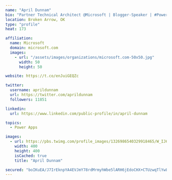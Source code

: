 ```yaml
---
name: "April Dunnam"
bio: "Partner Technical Architect @Microsoft | Blogger-Speaker | #PowerApps, #PowerAutomate, #Office365, #SharePoint | #WIT | #Karaoke Queen"
location: Broken Arrow, OK
type: "profile"
heat: 173

affiliation:
  name: Microsoft
  domain: microsoft.com
  images:
    - url: "/assets/images/organizations/microsoft.com-50x50.jpg"
      width: 50
      height: 50

website: https://t.co/enJuiGEQZc

twitter:
  username: aprildunnam
  url: https://twitter.com/aprildunnam
  followers: 11851

linkedin:
  url: https://www.linkedin.com/public-profile/in/april-dunnam

topics:
  - Power Apps

images:
  - url: https://pbs.twimg.com/profile_images/1326986540329918465/W_IJ6Ih2_400x400.jpg
    width: 400
    height: 400
    isCached: true
    title: "April Dunnam"

secured: "boIKuEA/J7IrEknpYA4EVJmY78rdMrmyhWbe5lARH6jEdoCHX+CTUzwqTlYwL68IHGHHL4gn4s03F/6Gij60yjv2U+VtISdCBNy+66zko0MX3qLS85FQDxz6mQQEaIaUIHZuItMJPVnq1dA9FauRpJxlGW6zbTd7U51sw32mP5pvMSyXRY2KVLVJD8Sc5a4kmigZ4qza1EalMx3rHnhKd24MXAhjwjH6xlXUfEQMh7HRiNiN3UHWSM8F+7rnOx88nTZgRJk01f8JEfGi4qkliBtgeSEYA3GwQFv4gQ7Dw7mYEGs/K3ARo2fTOBVzm6a0xb9LBKNmjVZp1Pcn7esqFhYv4THP6vhd4eWO7a+GpvrW3VTADmdX6gqyWQ2cw9jTiKv4GmjJ3elLQUlHgCTVX4wQRO5WN02Z/qmuY+j1oJw=;/PNnV11+InDym8abfTc3jQ=="
---
```


